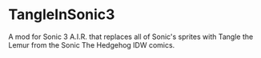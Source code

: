 # TangleInSonic3
A mod for Sonic 3 A.I.R. that replaces all of Sonic's sprites with Tangle the Lemur from the Sonic The Hedgehog IDW comics.
